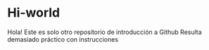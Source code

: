 # Hi-world
Hola! 
Este es solo otro repositorio de introducción a Github
Resulta demasiado práctico con instrucciones
